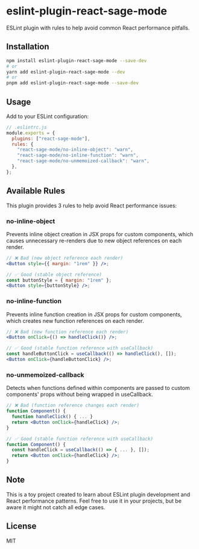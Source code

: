 # eslint-plugin-react-sage-mode

ESLint plugin with rules to help avoid common React performance pitfalls.

## Installation

```bash
npm install eslint-plugin-react-sage-mode --save-dev
# or
yarn add eslint-plugin-react-sage-mode --dev
# or
pnpm add eslint-plugin-react-sage-mode --save-dev
```

## Usage

Add to your ESLint configuration:

```js
// .eslintrc.js
module.exports = {
  plugins: ["react-sage-mode"],
  rules: {
    "react-sage-mode/no-inline-object": "warn",
    "react-sage-mode/no-inline-function": "warn",
    "react-sage-mode/no-unmemoized-callback": "warn",
  },
};
```

## Available Rules

This plugin provides 3 rules to help avoid React performance issues:

### no-inline-object

Prevents inline object creation in JSX props for custom components, which causes unnecessary re-renders due to new object references on each render.

```jsx
// ❌ Bad (new object reference each render)
<Button style={{ margin: "1rem" }} />;

// ✅ Good (stable object reference)
const buttonStyle = { margin: "1rem" };
<Button style={buttonStyle} />;
```

### no-inline-function

Prevents inline function creation in JSX props for custom components, which creates new function references on each render.

```jsx
// ❌ Bad (new function reference each render)
<Button onClick={() => handleClick()} />;

// ✅ Good (stable function reference with useCallback)
const handleButtonClick = useCallback(() => handleClick(), []);
<Button onClick={handleButtonClick} />;
```

### no-unmemoized-callback

Detects when functions defined within components are passed to custom components' props without being wrapped in useCallback.

```jsx
// ❌ Bad (function reference changes each render)
function Component() {
  function handleClick() { ... }
  return <Button onClick={handleClick} />;
}

// ✅ Good (stable function reference with useCallback)
function Component() {
  const handleClick = useCallback(() => { ... }, []);
  return <Button onClick={handleClick} />;
}
```

## Note

This is a toy project created to learn about ESLint plugin development and React performance patterns. Feel free to use it in your projects, but be aware it might not catch all edge cases.

## License

MIT
